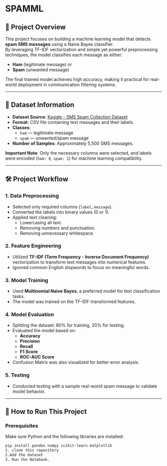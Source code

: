 # SPAMML
## 📖 Project Overview

This project focuses on building a machine learning model that detects **spam SMS messages** using a Naive Bayes classifier.  
By leveraging TF-IDF vectorization and simple yet powerful preprocessing techniques, the model classifies each message as either:

- **Ham** (legitimate message) or
- **Spam** (unwanted message)

The final trained model achieves high accuracy, making it practical for real-world deployment in communication filtering systems.

---

## 📂 Dataset Information

- **Dataset Source**: [Kaggle - SMS Spam Collection Dataset](https://www.kaggle.com/datasets/kartik2112/fraud-detection)
- **Format**: CSV file containing text messages and their labels.
- **Classes**: 
  - `ham` — legitimate message
  - `spam` — unwanted/spam message
- **Number of Samples**: Approximately 5,500 SMS messages.

**Important Note**: Only the necessary columns were selected, and labels were encoded (`ham: 0`, `spam: 1`) for machine learning compatibility.

---

## 🛠 Project Workflow

### 1. Data Preprocessing
- Selected only required columns (`label`, `message`).
- Converted the labels into binary values (0 or 1).
- Applied text cleaning:
  - Lowercasing all text.
  - Removing numbers and punctuation.
  - Removing unnecessary whitespace.

### 2. Feature Engineering
- Utilized **TF-IDF (Term Frequency - Inverse Document Frequency)** vectorization to transform text messages into numerical features.
- Ignored common English stopwords to focus on meaningful words.

### 3. Model Training
- Used **Multinomial Naive Bayes**, a preferred model for text classification tasks.
- The model was trained on the TF-IDF-transformed features.

### 4. Model Evaluation
- Splitting the dataset: 80% for training, 20% for testing.
- Evaluated the model based on:
  - **Accuracy**
  - **Precision**
  - **Recall**
  - **F1 Score**
  - **ROC-AUC Score**
- Confusion Matrix was also visualized for better error analysis.

### 5. Testing
- Conducted testing with a sample real-world spam message to validate model behavior.

---

## 🚀 How to Run This Project

### Prerequisites
Make sure Python and the following libraries are installed:
```bash
pip install pandas numpy scikit-learn matplotlib
1. clone this repository
2.Add the dataset
3. Run the Notebook.

